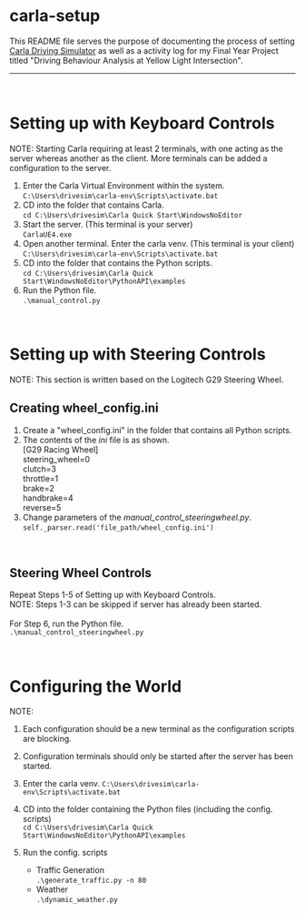 # carla-setup
This README file serves the purpose of documenting the process of setting [Carla Driving Simulator](https://carla.org/) as well as a activity log for my Final Year Project titled "Driving Behaviour Analysis at Yellow Light Intersection". 

--------

<br>

# Setting up with Keyboard Controls 
NOTE: Starting Carla requiring at least 2 terminals, with one acting as the server whereas another as the client. More terminals can be added a configuration to the server. 

1. Enter the Carla Virtual Environment within the system. <br>
    `C:\Users\drivesim\carla-env\Scripts\activate.bat`
3. CD into the folder that contains Carla. <br>
    `cd C:\Users\drivesim\Carla Quick Start\WindowsNoEditor`
5. Start the server. (This terminal is your server) <br>
    `CarlaUE4.exe`
7. Open another terminal. Enter the carla venv. (This terminal is your client) <br>
    `C:\Users\drivesim\carla-env\Scripts\activate.bat`
9. CD into the folder that contains the Python scripts. <br>
    `cd C:\Users\drivesim\Carla Quick Start\WindowsNoEditor\PythonAPI\examples`
11. Run the Python file. <br>
    `.\manual_control.py `

<br>

# Setting up with Steering Controls
NOTE: This section is written based on the Logitech G29 Steering Wheel. 

## Creating wheel_config.ini
1. Create a "wheel_config.ini" in the folder that contains all Python scripts. 
2. The contents of the *ini* file is as shown. <br>
    [G29 Racing Wheel] <br>
    steering_wheel=0 <br>
    clutch=3 <br>
    throttle=1 <br>
    brake=2 <br>
    handbrake=4 <br>
    reverse=5
4. Change parameters of the *manual_control_steeringwheel.py*. <br>
    `self._parser.read('file_path/wheel_config.ini')`

<br>

## Steering Wheel Controls
Repeat Steps 1-5 of Setting up with Keyboard Controls. <br>
NOTE: Steps 1-3 can be skipped if server has already been started. <br> <br>
For Step 6, run the Python file. <br>
    `.\manual_control_steeringwheel.py`

<br>

# Configuring the World 
NOTE: 
1. Each configuration should be a new terminal as the configuration scripts are blocking. 
2. Configuration terminals should only be started after the server has been started. 

1. Enter the carla venv.
    `C:\Users\drivesim\carla-env\Scripts\activate.bat`
3. CD into the folder containing the Python files (including the config. scripts) <br>
    `cd C:\Users\drivesim\Carla Quick Start\WindowsNoEditor\PythonAPI\examples`
5. Run the config. scripts <br>
    - Traffic Generation <br>
        `.\generate_traffic.py -n 80` <br>
    - Weather <br>
        `.\dynamic_weather.py`
